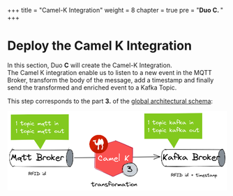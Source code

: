 +++
title = "Camel-K Integration"
weight = 8
chapter = true
pre = "<b>Duo C. </b>"
+++

# Deploy the Camel K Integration

In this section, Duo **C** will create the Camel-K Integration.  
The Camel K integration enable us to listen to a new event in the MQTT Broker, transform the body of the message, add a timestamp and finally send the transformed and enriched event to a Kafka Topic.

This step corresponds to the part **3.** of the [global architectural schema](https://rhte-2023-edge-lab.github.io/use-case/architecture/#data-flow):

![Zoom CamelK](/images/schema-zoom-camelk.png)